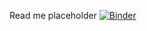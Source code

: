 Read me placeholder
[![Binder](https://mybinder.org/badge_logo.svg)](https://mybinder.org/v2/gh/Wino1301/MME1205/main)
